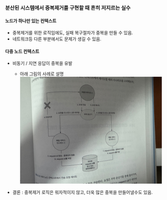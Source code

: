 ### 분산된 시스템에서 중복제거를 구현할 때 흔히 저지르는 실수
#### 노드가 하나만 있는 컨텍스트
* 중복제거를 위한 로직임에도, 실패 복구절차가 중복을 만들 수 있음.
* 네트워크등 다른 부분에서도 문제가 생길 수 있음.

#### 다중 노드 컨텍스트
* 비동기 / 지연 응답이 중복을 유발
  * 아래 그림의 사례로 설명
    ![alt text](multinode.jpg)



* 결론 : 중복제거 로직은 워자적이지 않고, 더욱 많은 중복을 만들어낼수도 있음.

